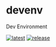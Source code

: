 # devenv
Dev Environment

[![latest](https://github.com/archmachina/devenv/workflows/latest/badge.svg)](https://github.com/archmachina/devenv/actions?query=workflow%3Alatest) [![release](https://github.com/archmachina/devenv/workflows/release/badge.svg)](https://github.com/archmachina/devenv/actions?query=workflow%3Arelease)
